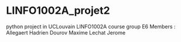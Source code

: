 # LINFO1002A_projet2
python project in UCLouvain LINFO1002A course
group E6
Members : 
  Allegaert Hadrien
  Dourov Maxime
  Lechat Jerome
